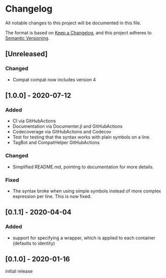 # Changelog
All notable changes to this project will be documented in this file.

The format is based on [Keep a Changelog](https://keepachangelog.com/en/1.0.0/),
and this project adheres to [Semantic Versioning](https://semver.org/spec/v2.0.0.html).

## [Unreleased]
### Changed
- Compat compat now includes version 4

## [1.0.0] - 2020-07-12
### Added
- CI via GitHubActions
- Documentation via Documenter.jl and GitHubActions
- Codecoverage via GitHubActions and Codecov
- Test for testing that the syntax works with plain symbols on a line.
- TagBot and CompatHelper GitHubActions

### Changed
- Simplified README.md, pointing to documentation for more details.

### Fixed
- The syntax broke when using simple symbols instead of more complex expression per line. This is now fixed.

## [0.1.1] - 2020-04-04
### Added
- support for specifying a wrapper, which is applied to each container (defaults to identity)

## [0.1.0] - 2020-01-16

initial release
